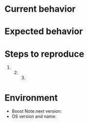 # Current behavior

<!--
Let us know what is currently happening.

Please include some **screenshots** with the **developer tools** open (console tab) when you report a bug.

If your issue is regarding the old Boostnote, please open an issue in the old repo 👉 https://github.com/BoostIO/Boostnote/issues.
-->

# Expected behavior

<!--
Let us know what you think should happen!
-->

# Steps to reproduce

<!--
Please be thorough, issues we can reproduce are easier to fix!
-->

1. 2. 3.

# Environment

- Boost Note.next version: <!-- 1.x.x -->
- OS version and name: <!-- Windows 10 / Ubuntu 18.04 / etc -->
